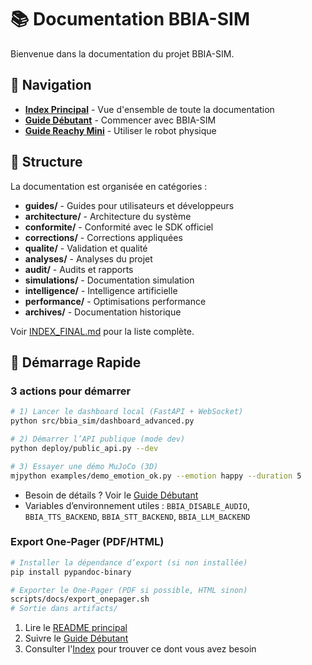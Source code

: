 # 📚 Documentation BBIA-SIM

Bienvenue dans la documentation du projet BBIA-SIM.

## 📖 Navigation

- **[Index Principal](INDEX_FINAL.md)** - Vue d'ensemble de toute la documentation
- **[Guide Débutant](guides/GUIDE_DEBUTANT.md)** - Commencer avec BBIA-SIM
- **[Guide Reachy Mini](guides/REACHY_MINI_WIRELESS_COMPLETE_GUIDE.md)** - Utiliser le robot physique

## 📁 Structure

La documentation est organisée en catégories :

- **guides/** - Guides pour utilisateurs et développeurs
- **architecture/** - Architecture du système
- **conformite/** - Conformité avec le SDK officiel
- **corrections/** - Corrections appliquées
- **qualite/** - Validation et qualité
- **analyses/** - Analyses du projet
- **audit/** - Audits et rapports
- **simulations/** - Documentation simulation
- **intelligence/** - Intelligence artificielle
- **performance/** - Optimisations performance
- **archives/** - Documentation historique

Voir [INDEX_FINAL.md](INDEX_FINAL.md) pour la liste complète.

## 🚀 Démarrage Rapide

### 3 actions pour démarrer
```bash
# 1) Lancer le dashboard local (FastAPI + WebSocket)
python src/bbia_sim/dashboard_advanced.py

# 2) Démarrer l’API publique (mode dev)
python deploy/public_api.py --dev

# 3) Essayer une démo MuJoCo (3D)
mjpython examples/demo_emotion_ok.py --emotion happy --duration 5
```

- Besoin de détails ? Voir le [Guide Débutant](guides/GUIDE_DEBUTANT.md)
- Variables d’environnement utiles : `BBIA_DISABLE_AUDIO`, `BBIA_TTS_BACKEND`, `BBIA_STT_BACKEND`, `BBIA_LLM_BACKEND`

### Export One‑Pager (PDF/HTML)
```bash
# Installer la dépendance d’export (si non installée)
pip install pypandoc-binary

# Exporter le One‑Pager (PDF si possible, HTML sinon)
scripts/docs/export_onepager.sh
# Sortie dans artifacts/
```

1. Lire le [README principal](../README.md)
2. Suivre le [Guide Débutant](guides/GUIDE_DEBUTANT.md)
3. Consulter l'[Index](INDEX_FINAL.md) pour trouver ce dont vous avez besoin
